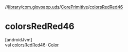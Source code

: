 //[library](../../../index.md)/[com.glovoapp.uds](../index.md)/[CorePrimitive](index.md)/[colorsRedRed46](colors-red-red46.md)

# colorsRedRed46

[androidJvm]\
val [colorsRedRed46](colors-red-red46.md): [Color](https://developer.android.com/reference/kotlin/androidx/compose/ui/graphics/Color.html)
